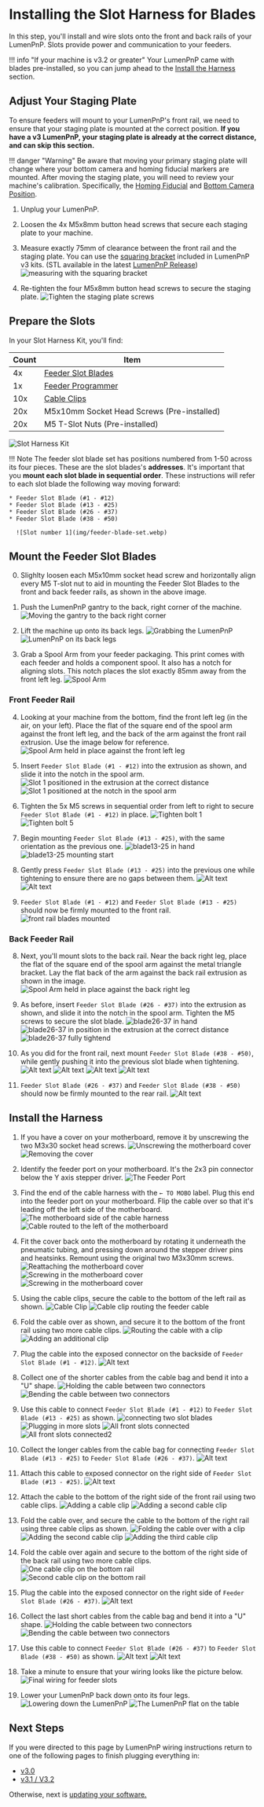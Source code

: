 # Installing the Slot Harness for Blades

In this step, you'll install and wire slots onto the front and back rails of your LumenPnP. Slots provide power and communication to your feeders.

!!! info "If your machine is v3.2 or greater"
    Your LumenPnP came with blades pre-installed, so you can jump ahead to the [Install the Harness](#install-the-harness) section.

## Adjust Your Staging Plate

To ensure feeders will mount to your LumenPnP's front rail, we need to ensure that your staging plate is mounted at the correct position. **If you have a v3 LumenPnP, your staging plate is already at the correct distance, and can skip this section.**

!!! danger "Warning"
    Be aware that moving your primary staging plate will change where your bottom camera and homing fiducial markers are mounted. After moving the staging plate, you will need to review your machine's calibration. Specifically, the [Homing Fiducial](/openpnp/calibration/4-homing-fiducial) and [Bottom Camera Position](/openpnp/calibration/7-bottom-camera-position).

1. Unplug your LumenPnP.

2. Loosen the 4x M5x8mm button head screws that secure each staging plate to your machine.

3. Measure exactly 75mm of clearance between the front rail and the staging plate. You can use the [squaring bracket](https://github.com/opulo-inc/lumenpnp/blob/main/pnp/cad/FDM/squaring-bracket.FCStd) included in LumenPnP v3 kits. (STL available in the latest [LumenPnP Release](https://github.com/opulo-inc/lumenpnp/releases))
  ![measuring with the squaring bracket](img/staging-plate-spacing.webp)

1. Re-tighten the four M5x8mm button head screws to secure the staging plate.
   ![Tighten the staging plate screws](img/staging-right-screw-1.webp)

## Prepare the Slots

In your Slot Harness Kit, you'll find:

| Count | Item                                       |
| ----- | -------------------------------------------|
| 4x    | [Feeder Slot Blades][slot-url]             |
| 1x    | [Feeder Programmer][slot-url]              |
| 10x   | [Cable Clips][clip-url]                    |
| 20x   | M5x10mm Socket Head Screws (Pre-installed) |
| 20x   | M5 T-Slot Nuts (Pre-installed)             |

![Slot Harness Kit](img/IMG_0514.webp)

!!! Note
    The feeder slot blade set has positions numbered from 1-50 across its four pieces. These are the slot blades's **addresses**. It's important that you **mount each slot blade in sequential order**. These instructions will refer to each slot blade the following way moving forward:

    * Feeder Slot Blade (#1 - #12)
    * Feeder Slot Blade (#13 - #25)
    * Feeder Slot Blade (#26 - #37)
    * Feeder Slot Blade (#38 - #50)

      ![Slot number 1](img/feeder-blade-set.webp)

## Mount the Feeder Slot Blades

0. Slighlty loosen each M5x10mm socket head screw and horizontally align every M5 T-slot nut to aid in mounting the Feeder Slot Blades to the front and back feeder rails, as shown in the above image.

1. Push the LumenPnP gantry to the back, right corner of the machine.
   ![Moving the gantry to the back right corner](img/IMG_0513.webp)
2. Lift the machine up onto its back legs.
   ![Grabbing the LumenPnP](img/IMG_0515.webp)
   ![LumenPnP on its back legs](img/IMG_0516.webp)
3. Grab a Spool Arm from your feeder packaging. This print comes with each feeder and holds a component spool. It also has a notch for aligning slots. This notch places the slot exactly 85mm away from the front left leg.
   ![Spool Arm](img/IMG_1968.webp)

### Front Feeder Rail

4. Looking at your machine from the bottom, find the front left leg (in the air, on your left). Place the flat of the square end of the spool arm against the front left leg, and the back of the arm against the front rail extrusion. Use the image below for reference.
   ![Spool Arm held in place against the front left leg](img/IMG_0517.webp)

5. Insert `Feeder Slot Blade (#1 - #12)` into the extrusion as shown, and slide it into the notch in the spool arm.
   ![Slot 1 positioned in the extrusion at the correct distance](img/IMG_0518.webp)
   ![Slot 1 positioned at the notch in the spool arm](img/IMG_0519.webp)

6. Tighten the 5x M5 screws in sequential order from left to right to secure `Feeder Slot Blade (#1 - #12)` in place.
   ![Tighten bolt 1](img/IMG_0520.webp)
   ![Tighten bolt 5](img/IMG_0521.webp)

6. Begin mounting `Feeder Slot Blade (#13 - #25)`, with the same orientation as the previous one.
    ![blade13-25 in hand](img/IMG_0522.webp)
    ![blade13-25 mounting start](img/IMG_0525.webp)

6. Gently press `Feeder Slot Blade (#13 - #25)` into the previous one while tightening to ensure there are no gaps between them.
    ![Alt text](img/IMG_0526.webp)
    ![Alt text](img/IMG_0527.webp)

7. `Feeder Slot Blade (#1 - #12)` and `Feeder Slot Blade (#13 - #25)` should now be firmly mounted to the front rail.
    ![front rail blades mounted](img/IMG_0528.webp)

### Back Feeder Rail

8. Next, you'll mount slots to the back rail. Near the back right leg, place the flat of the square end of the spool arm against the metal triangle bracket. Lay the flat back of the arm against the back rail extrusion as shown in the image.
   ![Spool Arm held in place against the back right leg](img/IMG_2057.webp)

9. As before, insert `Feeder Slot Blade (#26 - #37)` into the extrusion as shown, and slide it into the notch in the spool arm. Tighten the M5 screws to secure the slot blade.
   ![blade26-37 in hand](img/IMG_0529.webp)
   ![blade26-37 in position in the extrusion at the correct distance](img/IMG_0530.webp)
   ![blade26-37 fully tightend](img/IMG_0531.webp)

10. As you did for the front rail, next mount `Feeder Slot Blade (#38 - #50)`, while gently pushing it into the previous slot blade when tightening.
   ![Alt text](img/IMG_0532.webp)
   ![Alt text](img/IMG_0533.webp)
   ![Alt text](img/IMG_0535.webp)
   ![Alt text](img/IMG_0536.webp)

 11. `Feeder Slot Blade (#26 - #37)` and `Feeder Slot Blade (#38 - #50)` should now be firmly mounted to the rear rail.
   ![Alt text](img/IMG_0540.webp)

## Install the Harness

1. If you have a cover on your motherboard, remove it by unscrewing the two M3x30 socket head screws.
   ![Unscrewing the motherboard cover](img/IMG_0542.webp)
   ![Removing the cover](img/IMG_0545.webp)

2. Identify the feeder port on your motherboard. It's the 2x3 pin connector below the Y axis stepper driver.
  ![The Feeder Port](img/IMG_0546.webp)

3. Find the end of the cable harness with the `← TO MOBO` label. Plug this end into the feeder port on your motherboard. Flip the cable over so that it's leading off the left side of the motherboard.
   ![The motherboard side of the cable harness](img/IMG_0548.webp)
   ![Cable routed to the left of the motherboard](img/IMG_2090.webp)

4. Fit the cover back onto the motherboard by rotating it underneath the pneumatic tubing, and pressing down around the stepper driver pins and heatsinks. Remount using the original two M3x30mm screws.
   ![Reattaching the motherboard cover](img/IMG_0550.webp)
   ![Screwing in the motherboard cover](img/IMG_0551.webp)
   ![Screwing in the motherboard cover](img/IMG_0552.webp)

5. Using the cable clips, secure the cable to the bottom of the left rail as shown.
   ![Cable Clip](img/IMG_0559.webp)
   ![Cable clip routing the feeder cable](img/IMG_0560.webp)

6. Fold the cable over as shown, and secure it to the bottom of the front rail using two more cable clips.
   ![Routing the cable with a clip](img/IMG_0562.webp)
   ![Adding an additional clip](img/IMG_0563.webp)

7. Plug the cable into the exposed connector on the backside of `Feeder Slot Blade (#1 - #12)`.
    ![Alt text](img/IMG_0564.webp)

8. Collect one of the shorter cables from the cable bag and bend it into a "U" shape.
   ![Holding the cable between two connectors](img/IMG_0565.webp)
   ![Bending the cable between two connectors](img/IMG_0566.webp)

9. Use this cable to connect `Feeder Slot Blade (#1 - #12)` to `Feeder Slot Blade (#13 - #25)` as shown.
   ![connecting two slot blades](img/IMG_0567.webp)
   ![Plugging in more slots](img/IMG_0568.webp)
   ![All front slots connected](img/IMG_0569.webp)
   ![All front slots connected2](img/IMG_0570.webp)

10. Collect the longer cables from the cable bag for connecting `Feeder Slot Blade (#13 - #25)` to `Feeder Slot Blade (#26 - #37)`.
    ![Alt text](img/IMG_0571.webp)

11. Attach this cable to exposed connector on the right side of `Feeder Slot Blade (#13 - #25)`.
   ![Alt text](img/IMG_0572.webp)

12. Attach the cable to the bottom of the right side of the front rail using two cable clips.
   ![Adding a cable clip](img/IMG_0573.webp)
   ![Adding a second cable clip](img/IMG_0574.webp)

13. Fold the cable over, and secure the cable to the bottom of the right rail using three cable clips as shown.
   ![Folding the cable over with a clip](img/IMG_0575.webp)
   ![Adding the second cable clip](img/IMG_0576.webp)
   ![Adding the third cable clip](img/IMG_0577.webp)

14. Fold the cable over again and secure to the bottom of the right side of the back rail using two more cable clips.
   ![One cable clip on the bottom rail](img/IMG_0578.webp)
   ![Second cable clip on the bottom rail](img/IMG_0579.webp)

15. Plug the cable into the exposed connector on the right side of `Feeder Slot Blade (#26 - #37)`.
    ![Alt text](img/IMG_0580.webp)

16. Collect the last short cables from the cable bag and bend it into a "U" shape.
   ![Holding the cable between two connectors](img/IMG_0583.webp)
   ![Bending the cable between two connectors](img/IMG_0584.webp)

17. Use this cable to connect `Feeder Slot Blade (#26 - #37)` to `Feeder Slot Blade (#38 - #50)` as shown.
    ![Alt text](img/IMG_0585.webp)
    ![Alt text](img/IMG_0586.webp)

18. Take a minute to ensure that your wiring looks like the picture below.
   ![Final wiring for feeder slots](img/IMG_0590.webp)

19. Lower your LumenPnP back down onto its four legs.
   ![Lowering down the LumenPnP](img/IMG_0591.webp)
   ![The LumenPnP flat on the table](img/IMG_0592.webp)

## Next Steps

If you were directed to this page by LumenPnP wiring instructions return to one of the following pages to finish plugging everything in:

* [v3.0](/semi-assembly/wiring/#finalize-wiring)
* [v3.1 / V3.2](/semi-assembly-3-1/wiring-3-1/#finalize-wiring)

Otherwise, next is [updating your software.](/feeders/3-software-update)

[clip-url]: https://github.com/opulo-inc/lumenpnp/blob/main/pnp/cad/FDM/extrusion-cable-clip.FCStd
[slot-url]: https://github.com/opulo-inc/feeder
